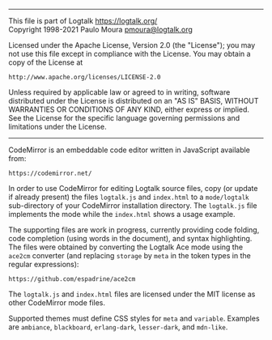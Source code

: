 ________________________________________________________________________

This file is part of Logtalk <https://logtalk.org/>  
Copyright 1998-2021 Paulo Moura <pmoura@logtalk.org>

Licensed under the Apache License, Version 2.0 (the "License");
you may not use this file except in compliance with the License.
You may obtain a copy of the License at

    http://www.apache.org/licenses/LICENSE-2.0

Unless required by applicable law or agreed to in writing, software
distributed under the License is distributed on an "AS IS" BASIS,
WITHOUT WARRANTIES OR CONDITIONS OF ANY KIND, either express or implied.
See the License for the specific language governing permissions and
limitations under the License.
________________________________________________________________________


CodeMirror is an embeddable code editor written in JavaScript available from:

	https://codemirror.net/

In order to use CodeMirror for editing Logtalk source files, copy (or update
if already present) the files `logtalk.js` and `index.html` to a `mode/logtalk`
sub-directory of your CodeMirror installation directory. The `logtalk.js` file
implements the mode while the `index.html` shows a usage example.

The supporting files are work in progress, currently providing code folding,
code completion (using words in the document), and syntax highlighting. The
files were obtained by converting the Logtalk Ace mode using the `ace2cm`
converter (and replacing `storage` by `meta` in the token types in the regular
expressions):

	https://github.com/espadrine/ace2cm

The `logtalk.js` and `index.html` files are licensed under the MIT license
as other CodeMirror mode files.

Supported themes must define CSS styles for `meta` and `variable`. Examples
are `ambiance`, `blackboard`, `erlang-dark`, `lesser-dark`, and `mdn-like`.

